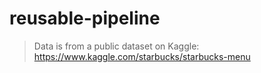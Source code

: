 # reusable-pipeline

> Data is from a public dataset on Kaggle: https://www.kaggle.com/starbucks/starbucks-menu